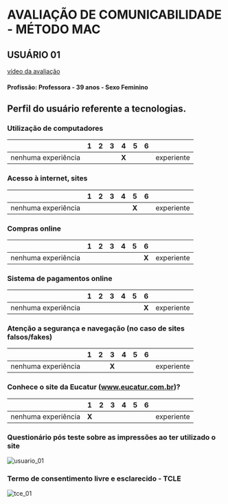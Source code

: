 # AVALIAÇÃO DE COMUNICABILIDADE - MÉTODO MAC
## USUÁRIO 01

[vídeo da avaliação](https://www.youtube.com/watch?v=TbPAS7p86cc)

#### Profissão: Professora - 39 anos - Sexo Feminino

## Perfil do usuário referente a tecnologias.

### Utilização de computadores
| | 1 | 2 | 3 | 4 | 5 | 6 | |
| --- | --- | --- | --- | --- | --- | --- | --- |
| nenhuma experiência | | | | **X** | | | experiente |

### Acesso à internet, sites
| | 1 | 2 | 3 | 4 | 5 | 6 | |
| --- | --- | --- | --- | --- | --- | --- | --- |
| nenhuma experiência | | | | | **X** | | experiente |

### Compras online
| | 1 | 2 | 3 | 4 | 5 | 6 | |
| --- | --- | --- | --- | --- | --- | --- | --- |
| nenhuma experiência | | | | | | **X** | experiente |

### Sistema de pagamentos online
| | 1 | 2 | 3 | 4 | 5 | 6 | |
| --- | --- | --- | --- | --- | --- | --- | --- |
| nenhuma experiência | | | | | | **X** | experiente |

### Atenção a segurança e navegação (no caso de sites falsos/fakes)
| | 1 | 2 | 3 | 4 | 5 | 6 | |
| --- | --- | --- | --- | --- | --- | --- | --- |
| nenhuma experiência | | | **X** | | | | experiente |

### Conhece o site da Eucatur (www.eucatur.com.br)?
| | 1 | 2 | 3 | 4 | 5 | 6 | |
| --- | --- | --- | --- | --- | --- | --- | --- |
| nenhuma experiência | **X** | | | | | | experiente |

### Questionário pós teste sobre as impressões ao ter utilizado o site
![usuario_01](https://github.com/user-attachments/assets/8cf04eba-c09d-43a4-b990-597ad1fd3ef1)


### Termo de consentimento livre e esclarecido - TCLE
![tce_01](https://github.com/user-attachments/assets/edcee1b2-8691-4cf3-8bb6-3801220a7863)

